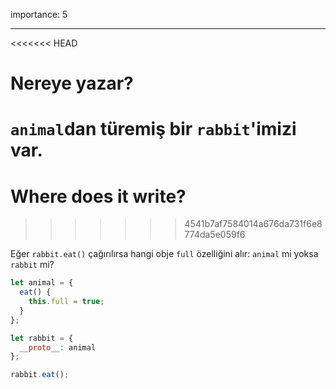 importance: 5

---

<<<<<<< HEAD
# Nereye yazar?
`animal`dan türemiş bir `rabbit`'imizi var.
=======
# Where does it write?
>>>>>>> 4541b7af7584014a676da731f6e8774da5e059f6

Eğer `rabbit.eat()` çağırılırsa hangi obje `full` özelliğini alır: `animal` mi yoksa `rabbit` mi?

```js
let animal = {
  eat() {
    this.full = true;
  }
};

let rabbit = {
  __proto__: animal
};

rabbit.eat();
```
